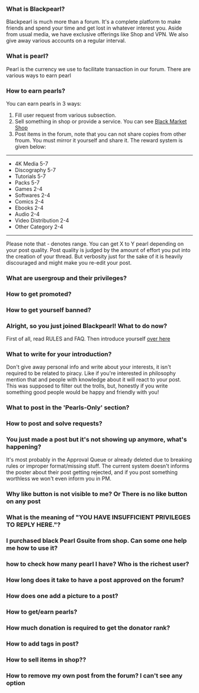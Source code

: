 ### What is Blackpearl?

Blackpearl is much more than a forum. It's a complete platform to make friends and spend your time and get lost in whatever interest you. Aside from usual media, we have exclusive offerings like Shop and VPN. We also give away various accounts on a regular interval.

### What is pearl?

Pearl is the currency we use to facilitate transaction in our forum. There are various ways to earn pearl

### How to earn pearls?

You can earn pearls in 3 ways:
1) Fill user request from various subsection.
2) Sell something in shop or provide a service. You can see [Black Market Shop](https://blackpearl.biz/threads/8103/)
3) Post items in the forum, note that you can not share copies from other froum. You must mirror it yourself and share it. The reward system is given below:
---
- 4K Media	5-7
- Discography	5-7
- Tutorials	5-7
- Packs	5-7
- Games	2-4
- Softwares	2-4
- Comics	2-4
- Ebooks	2-4
- Audio	2-4
- Video Distribution	2-4
- Other Category	2-4
---
Please note that - denotes range. You can get X to Y pearl depending on your post quality. Post quality is judged by the amount of effort you put into the creation of your thread. But verbosity just for the sake of it is heavily discouraged and might make you re-edit your post.

### What are usergroup and their privileges?


### How to get promoted?


### How to get yourself banned?


### Alright, so you just joined Blackpearl! What to do now?
First of all, read RULES and FAQ.
Then introduce yourself [over here](https://blackpearl.biz/intro/)

### What to write for your introduction?
Don't give away personal info and write about your interests, it isn't required to be related to piracy. Like if you're interested in philosophy mention that and people with knowledge about it will react to your post.
This was supposed to filter out the trolls, but, honestly if you write something good people would be happy and friendly with you!

### What to post in the 'Pearls-Only' section?


### How to post and solve requests?


### You just made a post but it's not showing up anymore, what's happening?
It's most probably in the Approval Queue or already deleted due to breaking rules or improper format/missing stuff.
The current system doesn't informs the poster about their post getting rejected, and if you post something worthless we won't even inform you in PM.




### Why like button is not visible to me? Or There is no like button on any post

### What is the meaning of "YOU HAVE INSUFFICIENT PRIVILEGES TO REPLY HERE."?

### I purchased black Pearl Gsuite from shop. Can some one help me how to use it?

### how to check how many pearl I have? Who is the richest user?

### How long does it take to have a post approved on the forum?

### How does one add a picture to a post?

### How to get/earn pearls?

### How much donation is required to get the donator rank?

### How to add tags in post?

### How to sell items in shop??

### How to remove my own post from the forum? I can't see any option